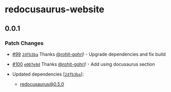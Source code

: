 # redocusaurus-website

## 0.0.1
### Patch Changes



- [#99](https://github.com/rohit-gohri/redocusaurus/pull/99) [`2dfb3ba`](https://github.com/rohit-gohri/redocusaurus/commit/2dfb3ba3fe4ec495a58eecefd9ad7439442f714d) Thanks [@rohit-gohri](https://github.com/rohit-gohri)! - Upgrade dependencies and fix build



- [#100](https://github.com/rohit-gohri/redocusaurus/pull/100) [`e007e9d`](https://github.com/rohit-gohri/redocusaurus/commit/e007e9de341d7c7066af55b00299daec58dd17d8) Thanks [@rohit-gohri](https://github.com/rohit-gohri)! - Add using docusaurus section

- Updated dependencies [[`2dfb3ba`](https://github.com/rohit-gohri/redocusaurus/commit/2dfb3ba3fe4ec495a58eecefd9ad7439442f714d)]:
  - redocusaurus@0.5.0
